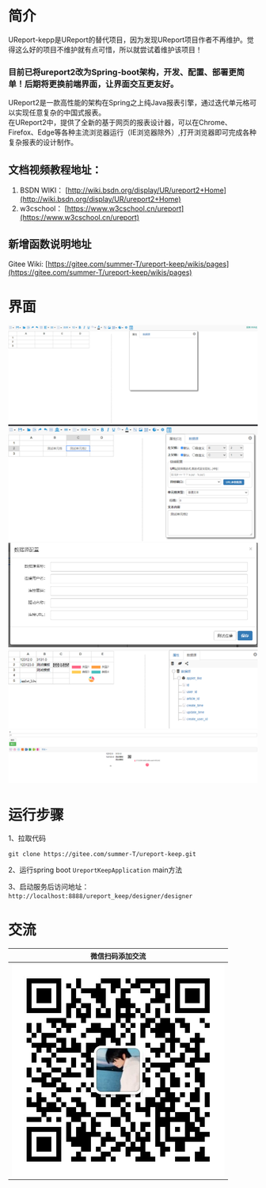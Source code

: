 # 简介

UReport-kepp是UReport的替代项目，因为发现UReport项目作者不再维护。觉得这么好的项目不维护就有点可惜，所以就尝试着维护该项目！

### 目前已将ureport2改为Spring-boot架构，开发、配置、部署更简单！后期将更换前端界面，让界面交互更友好。


UReport2是一款高性能的架构在Spring之上纯Java报表引擎，通过迭代单元格可以实现任意复杂的中国式报表。  
在UReport2中，提供了全新的基于网页的报表设计器，可以在Chrome、Firefox、Edge等各种主流浏览器运行（IE浏览器除外）,打开浏览器即可完成各种复杂报表的设计制作。

## 文档视频教程地址：
1.  BSDN WIKI： [http://wiki.bsdn.org/display/UR/ureport2+Home](http://wiki.bsdn.org/display/UR/ureport2+Home)
2.  w3cschool： [https://www.w3cschool.cn/ureport](https://www.w3cschool.cn/ureport)

## 新增函数说明地址
Gitee Wiki: [https://gitee.com/summer-T/ureport-keep/wikis/pages](https://gitee.com/summer-T/ureport-keep/wikis/pages)

# 界面
![首页](docs/images/image.png)
![输入图片说明](docs/images/image2.png)
![输入图片说明](docs/images/image3.png)
![输入图片说明](docs/images/image4.png)
![输入图片说明](docs/images/image5.png)


# 运行步骤
1、拉取代码
```
git clone https://gitee.com/summer-T/ureport-keep.git
```

2、运行spring boot ``` UreportKeepApplication ``` main方法



3、启动服务后访问地址：``` http://localhost:8888/ureport_keep/designer/designer ```

# 交流
| 微信扫码添加交流 |
|--------|
|![输入图片说明](docs/images/c98f97a2b4e9faf2caab984899246ab0.jpg)|
